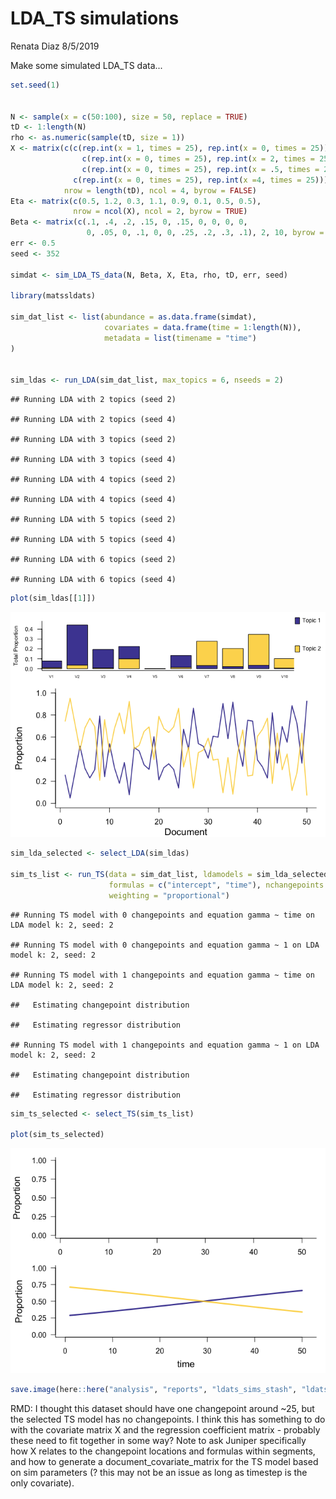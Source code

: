 LDA\_TS simulations
================
Renata Diaz
8/5/2019

Make some simulated LDA\_TS data...

``` r
set.seed(1)


N <- sample(x = c(50:100), size = 50, replace = TRUE)
tD <- 1:length(N)
rho <- as.numeric(sample(tD, size = 1))
X <- matrix(c(c(rep.int(x = 1, times = 25), rep.int(x = 0, times = 25)),
                c(rep.int(x = 0, times = 25), rep.int(x = 2, times = 25)),
                c(rep.int(x = 0, times = 25), rep.int(x = .5, times = 25)),
              c(rep.int(x = 0, times = 25), rep.int(x =4, times = 25))), 
            nrow = length(tD), ncol = 4, byrow = FALSE)
Eta <- matrix(c(0.5, 1.2, 0.3, 1.1, 0.9, 0.1, 0.5, 0.5), 
              nrow = ncol(X), ncol = 2, byrow = TRUE)
Beta <- matrix(c(.1, .4, .2, .15, 0, .15, 0, 0, 0, 0,
                 0, .05, 0, .1, 0, 0, .25, .2, .3, .1), 2, 10, byrow = TRUE)
err <- 0.5
seed <- 352

simdat <- sim_LDA_TS_data(N, Beta, X, Eta, rho, tD, err, seed)

library(matssldats)

sim_dat_list <- list(abundance = as.data.frame(simdat),
                     covariates = data.frame(time = 1:length(N)),
                     metadata = list(timename = "time")
)


sim_ldas <- run_LDA(sim_dat_list, max_topics = 6, nseeds = 2)
```

    ## Running LDA with 2 topics (seed 2)

    ## Running LDA with 2 topics (seed 4)

    ## Running LDA with 3 topics (seed 2)

    ## Running LDA with 3 topics (seed 4)

    ## Running LDA with 4 topics (seed 2)

    ## Running LDA with 4 topics (seed 4)

    ## Running LDA with 5 topics (seed 2)

    ## Running LDA with 5 topics (seed 4)

    ## Running LDA with 6 topics (seed 2)

    ## Running LDA with 6 topics (seed 4)

``` r
plot(sim_ldas[[1]])
```

![](ldats_sims_files/figure-markdown_github/simulate%20LDA_TS%20data-1.png)

``` r
sim_lda_selected <- select_LDA(sim_ldas)

sim_ts_list <- run_TS(data = sim_dat_list, ldamodels = sim_lda_selected,
                      formulas = c("intercept", "time"), nchangepoints = c(0, 1), 
                      weighting = "proportional")
```

    ## Running TS model with 0 changepoints and equation gamma ~ time on LDA model k: 2, seed: 2

    ## Running TS model with 0 changepoints and equation gamma ~ 1 on LDA model k: 2, seed: 2

    ## Running TS model with 1 changepoints and equation gamma ~ time on LDA model k: 2, seed: 2

    ##   Estimating changepoint distribution

    ##   Estimating regressor distribution

    ## Running TS model with 1 changepoints and equation gamma ~ 1 on LDA model k: 2, seed: 2

    ##   Estimating changepoint distribution

    ##   Estimating regressor distribution

``` r
sim_ts_selected <- select_TS(sim_ts_list)

plot(sim_ts_selected)
```

![](ldats_sims_files/figure-markdown_github/simulate%20LDA_TS%20data-2.png)

``` r
save.image(here::here("analysis", "reports", "ldats_sims_stash", "ldats_sims_stash.RData"))
```

RMD: I thought this dataset should have one changepoint around ~25, but the selected TS model has no changepoints. I think this has something to do with the covariate matrix X and the regression coefficient matrix - probably these need to fit together in some way? Note to ask Juniper specifically how X relates to the changepoint locations and formulas within segments, and how to generate a document\_covariate\_matrix for the TS model based on sim parameters (? this may not be an issue as long as timestep is the only covariate).

